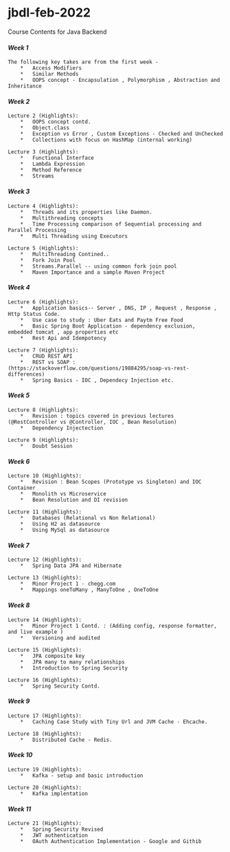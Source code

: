 # jbdl-feb-2022
Course Contents for Java Backend

#### **_Week 1_**
    The following key takes are from the first week -
        *   Access Modifiers
        *   Similar Methods
        *   OOPS concept - Encapsulation , Polymorphism , Abstraction and Inheritance

#### **_Week 2_**
    Lecture 2 (Highlights):
        *   OOPS concept contd.
        *   Object.class
        *   Exception vs Error , Custom Exceptions - Checked and UnChecked
        *   Collections with focus on HashMap (internal working)
  
    Lecture 3 (Highlights):
        *   Functional Interface
        *   Lambda Expression
        *   Method Reference
        *   Streams

#### **_Week 3_**
    Lecture 4 (Highlights):
        *   Threads and its properties like Daemon.
        *   Multithreading concepts
        *   Time Processing comparison of Sequential processing and Parallel Processing
        *   Multi Threading using Executors
  
    Lecture 5 (Highlights):
        *   MultiThreading Contined..
        *   Fork Join Pool
        *   Streams.Parallel -- using common fork join pool
        *   Maven Importance and a sample Maven Project

#### **_Week 4_**
    Lecture 6 (Highlights):
        *   Application basics-- Server , DNS, IP , Request , Response , Http Status Code.
        *   Use case to study : Uber Eats and Paytm Free Food
        *   Basic Spring Boot Application - dependency exclusion,  embedded tomcat , app properties etc
        *   Rest Api and Idempotency

    Lecture 7 (Highlights):
        *   CRUD REST API 
        *   REST vs SOAP : (https://stackoverflow.com/questions/19884295/soap-vs-rest-differences)
        *   Spring Basics - IOC , Dependecy Injection etc.

#### **_Week 5_**
    Lecture 8 (Highlights):
        *   Revision : topics covered in previous lectures (@RestController vs @Controller, IOC , Bean Resolution)
        *   Dependency Injectection

    Lecture 9 (Highlights):
        *   Doubt Session 

#### **_Week 6_**
    Lecture 10 (Highlights):
        *   Revision : Bean Scopes (Prototype vs Singleton) and IOC Container
        *   Monolith vs Microservice
        *   Bean Resolution and DI revision

    Lecture 11 (Highlights):
        *   Databases (Relational vs Non Relational)
        *   Using H2 as datasource
        *   Using MySql as datasource

#### **_Week 7_**
    Lecture 12 (Highlights):
        *   Spring Data JPA and Hibernate

    Lecture 13 (Highlights):
        *   Minor Project 1 - chegg.com
        *   Mappings oneToMany , ManyToOne , OneToOne

#### **_Week 8_**
    Lecture 14 (Highlights):
        *   Minor Project 1 Contd. : (Adding config, response formatter, and live example )
        *   Versioning and audited

    Lecture 15 (Highlights):
        *   JPA composite key
        *   JPA many to many relationships
        *   Introduction to Spring Security

    Lecture 16 (Highlights):
        *   Spring Security Contd.

#### **_Week 9_**

    Lecture 17 (Highlights):
        *   Caching Case Study with Tiny Url and JVM Cache - Ehcache.

    Lecture 18 (Highlights):
        *   Distributed Cache - Redis.

#### **_Week 10_**

    Lecture 19 (Highlights):
        *   Kafka - setup and basic introduction

    Lecture 20 (Highlights):
        *   Kafka implentation

#### **_Week 11_**

    Lecture 21 (Highlights):
        *   Spring Security Revised
        *   JWT authentication
        *   OAuth Authentication Implementation - Google and Githib
    
